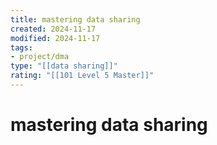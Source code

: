 ```yaml
---
title: mastering data sharing
created: 2024-11-17
modified: 2024-11-17
tags: 
- project/dma
type: "[[data sharing]]"
rating: "[[101 Level 5 Master]]"
---
```

# mastering data sharing
